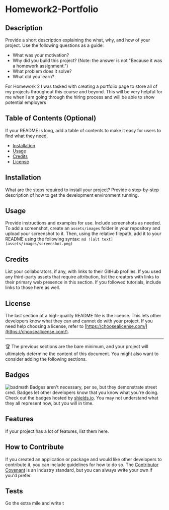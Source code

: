 # Homework2-Portfolio

## Description

Provide a short description explaining the what, why, and how of your project.
Use the following questions as a guide:

- What was your motivation?
- Why did you build this project? (Note: the answer is not "Because it was a
  homework assignment.")
- What problem does it solve?
- What did you learn?

For Homework 2 I was tasked with creating a portfolio page to store all of my projects throughout this course and beyond. This will be very helpful for me when I am going through the hiring process and will be able to show potential employers

## Table of Contents (Optional)

If your README is long, add a table of contents to make it easy for users to
find what they need.

- [Installation](#installation)
- [Usage](#usage)
- [Credits](#credits)
- [License](#license)

## Installation

What are the steps required to install your project? Provide a step-by-step
description of how to get the development environment running.

## Usage

Provide instructions and examples for use. Include screenshots as needed.
To add a screenshot, create an `assets/images` folder in your repository and
upload your screenshot to it. Then, using the relative filepath, add it to
your README using the following syntax:
`md ![alt text](assets/images/screenshot.png) `

## Credits

List your collaborators, if any, with links to their GitHub profiles.
If you used any third-party assets that require attribution, list the creators
with links to their primary web presence in this section.
If you followed tutorials, include links to those here as well.

## License

The last section of a high-quality README file is the license. This lets other
developers know what they can and cannot do with your project. If you need
help choosing a license, refer to
[https://choosealicense.com/](https://choosealicense.com/).

---

🏆 The previous sections are the bare minimum, and your project will ultimately
determine the content of this document. You might also want to consider adding
the following sections.

## Badges

![badmath](https://img.shields.io/github/languages/top/nielsenjared/badmath)
Badges aren't necessary, per se, but they demonstrate street cred. Badges let
other developers know that you know what you're doing. Check out the badges
hosted by [shields.io](https://shields.io/). You may not understand what they
all represent now, but you will in time.

## Features

If your project has a lot of features, list them here.

## How to Contribute

If you created an application or package and would like other developers to
contribute it, you can include guidelines for how to do so. The [Contributor
Covenant](https://www.contributor-covenant.org/) is an industry standard, but
you can always write your own if you'd prefer.

## Tests

Go the extra mile and write t
